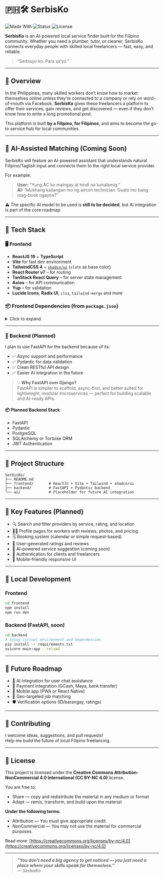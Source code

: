 # 🇵🇭🛠️ SerbisKo

![Made With](https://img.shields.io/badge/made%20with-love-red)
![Status](https://img.shields.io/badge/status-learning-blue)
![License](https://img.shields.io/badge/license-CC%20BY--NC%204.0-lightgrey)


**SerbisKo** is an AI-powered local service finder built for the Filipino community. Whether you need a plumber, tutor, or cleaner, SerbisKo connects everyday people with skilled local freelancers — fast, easy, and reliable.

> “Serbisyo ko. Para sa’yo.”

---

## 📌 Overview

In the Philippines, many skilled workers don’t know how to market themselves online unless they’re connected to a company or rely on word-of-mouth via Facebook. **SerbisKo** gives these freelancers a platform to offer their services, gain reviews, and get discovered — even if they don’t know how to write a long promotional post.

This platform is built **by a Filipino, for Filipinos**, and aims to become the go-to service hub for local communities.

---

## 🧠 AI-Assisted Matching (Coming Soon)

SerbisKo will feature an AI-powered assistant that understands natural Filipino/Taglish input and connects them to the right local service provider.

For example:

> **User:** “Yung AC ko maingay at hindi na lumalamig.”  
> **AI:** “Mukhang kailangan mo ng aircon technician. Gusto mo bang mag-book ngayon?”

⚠️ The specific AI model to be used is **still to be decided**, but AI integration is part of the core roadmap.

---

## 🧰 Tech Stack

### 🖥️ Frontend

- **ReactJS 19** + **TypeScript**
- **Vite** for fast dev environment
- **TailwindCSS 4** + [`shadcn/ui`](https://ui.shadcn.com/) (`slate` as base color)
- **React Router v7** – for routing
- **TanStack React Query** – for server state management
- **Axios** – for API communication
- **Yup** – for validation
- **Lucide Icons**, **Radix UI**, `clsx`, `tailwind-merge` and more

### 📦 Frontend Dependencies (from `package.json`)

<details>
<summary>Click to expand</summary>

```json
{
  "dependencies": {
    "@radix-ui/react-dialog": "^1.1.14",
    "@tailwindcss/vite": "^4.1.11",
    "@tanstack/react-query": "^5.82.0",
    "axios": "^1.10.0",
    "clsx": "^2.1.1",
    "lucide-react": "^0.525.0",
    "react": "^19.1.0",
    "react-dom": "^19.1.0",
    "react-icons": "^5.5.0",
    "react-router-dom": "^7.6.3",
    "tailwind-merge": "^3.3.1",
    "tailwindcss": "^4.1.11",
    "yup": "^1.6.1"
  }
}

```
</details>

---

### 🔧 Backend (Planned)

I plan to use FastAPI for the backend because of its:

- ✅ Async support and performance  
- ✅ Pydantic for data validation  
- ✅ Clean RESTful API design  
- ✅ Easier AI integration in the future  

> 💡 **Why FastAPI over Django?**  
> FastAPI is simpler to scaffold, async-first, and better suited for lightweight, modular microservices — perfect for building scalable and AI-ready APIs.

#### 📦 Planned Backend Stack

- FastAPI  
- Pydantic  
- PostgreSQL  
- SQLAlchemy or Tortoise ORM  
- JWT Authentication  

---

## 📁 Project Structure

```text
SerbisKo/
├── README.md
├── frontend/       # ReactJS + Vite + Tailwind + shadcn/ui
├── backend/        # FastAPI + Pydantic backend 
└── ai/             # Placeholder for future AI integration
```

---

## 🔑 Key Features (Planned)

- 🔍 Search and filter providers by service, rating, and location  
- 🧑‍🔧 Profile pages for workers with reviews, photos, and pricing  
- 🗓️ Booking system (calendar or simple request-based)  
- 💬 User-generated ratings and reviews  
- 🧠 AI-powered service suggestion (coming soon)  
- 🔐 Authentication for clients and freelancers  
- 📱 Mobile-friendly responsive UI  

---

## 🧪 Local Development

### Frontend

```bash
cd frontend
npm install
npm run dev
```

### Backend (FastAPI, soon)

```bash
cd backend
# Setup virtual environment and dependencies
pip install -r requirements.txt
uvicorn main:app --reload
```

---

## 🚀 Future Roadmap

- 🤖 AI integration for user chat assistance  
- 💸 Payment integration (GCash, Maya, bank transfer)  
- 📱 Mobile app (PWA or React Native)  
- 📍 Geo-targeted job matching  
- 🛡️ Verification options (ID/barangay, ratings)  

---

## 🤝 Contributing

I welcome ideas, suggestions, and pull requests!  
Help me build the future of local Filipino freelancing.

---

## 📄 License

This project is licensed under the **Creative Commons Attribution-NonCommercial 4.0 International (CC BY-NC 4.0)** license.

You are free to:
- Share — copy and redistribute the material in any medium or format
- Adapt — remix, transform, and build upon the material

**Under the following terms:**
- Attribution — You must give appropriate credit.
- NonCommercial — You may not use the material for commercial purposes.

Read more: [https://creativecommons.org/licenses/by-nc/4.0](https://creativecommons.org/licenses/by-nc/4.0)

---

>  _**"You don’t need a big agency to get noticed — you just need a place where your skills speak for themselves."**_  
> — *SerbisKo*
